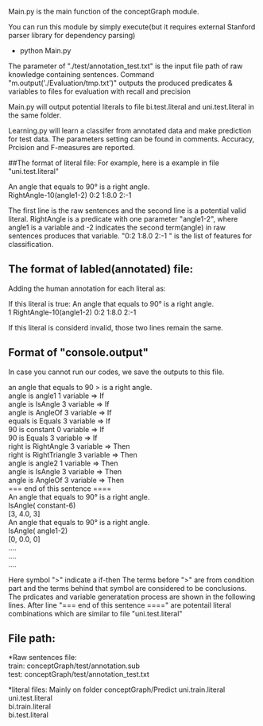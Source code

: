 Main.py is the main function of the conceptGraph module. 

You can run this module by simply execute(but it requires external Stanford parser library for dependency parsing)
* python Main.py

The parameter of "./test/annotation_test.txt" is the input file path of raw knowledge containing sentences.
Command "m.output('./Evaluation/tmp.txt')" outputs the produced predicates & variables to files for evaluation with recall and precision

Main.py will output potential literals to file bi.test.literal and uni.test.literal in the same folder. 

Learning.py will learn a classifer from annotated data and make prediction for test data. The parameters setting can be found in comments. Accuracy, Prcision and F-measures are reported. 

##The format of literal file:
For example, here is a example in file "uni.test.literal"  

An angle that equals to 90° is a right angle.  
RightAngle-10(angle1-2)	0:2 1:8.0 2:-1 

The first line is the raw sentences and the second line is a potential valid literal.
RightAngle is a predicate with one parameter "angle1-2", where angle1 is a variable and -2 indicates the second term(angle) in raw sentences produces that variable. "0:2 1:8.0 2:-1 " is the list of features for classification. 

## The format of labled(annotated) file:
Adding the human annotation for each literal as:

If this literal is true:
An angle that equals to 90° is a right angle.  
1	RightAngle-10(angle1-2)	0:2 1:8.0 2:-1 

If this literal is considerd invalid, those two lines remain the same. 

## Format of "console.output"
In case you cannot run our codes, we save the outputs to this file. 

an angle that equals to 90  > is a right angle.  
angle is angle1	1 variable	 =>  If  
angle is IsAngle	3 variable	 =>  If  
angle is AngleOf	3 variable	 =>  If  
equals is Equals	3 variable	 =>  If  
90 is constant	0 variable	 =>  If  
90 is Equals	3 variable	 =>  If  
right is RightAngle	3 variable	 =>  Then  
right is RightTriangle	3 variable	 =>  Then  
angle is angle2	1 variable	 =>  Then  
angle is IsAngle	3 variable	 =>  Then  
angle is AngleOf	3 variable	 =>  Then  
=== end of this sentence ====  
An angle that equals to 90° is a right angle.  
IsAngle( constant-6)  
[3, 4.0, 3]  
An angle that equals to 90° is a right angle.  
IsAngle( angle1-2)  
[0, 0.0, 0]  
....  
....  
....  

Here symbol ">"  indicate a if-then
The terms before ">" are from condition part and the terms behind that symbol are considered to be conclusions.
The prdicates and variable generatation process are shown in the following lines.
After line "=== end of this sentence ====" are potentail literal combinations which are similar to file "uni.test.literal"

## File path:
*Raw sentences file:  
train: conceptGraph/test/annotation.sub  
test: conceptGraph/test/annotation_test.txt  

*literal files:
Mainly on folder conceptGraph/Predict 
uni.train.literal  
uni.test.literal  
bi.train.literal  
bi.test.literal  


